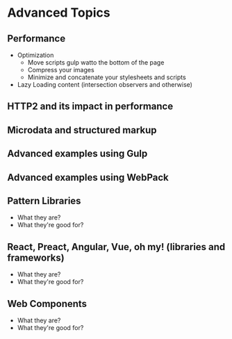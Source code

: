 # Advanced Topics

## Performance
- Optimization
    - Move scripts gulp watto the bottom of the page
    - Compress your images
    - Minimize and concatenate your stylesheets and scripts
- Lazy Loading content (intersection observers and otherwise)

## HTTP2 and its impact in performance

## Microdata and structured markup

## Advanced examples using Gulp

## Advanced examples using WebPack

## Pattern Libraries
- What they are?
- What they're good for?

## React, Preact, Angular, Vue, oh my! (libraries and frameworks)
- What they are?
- What they're good for?

## Web Components
- What they are?
- What they're good for?

